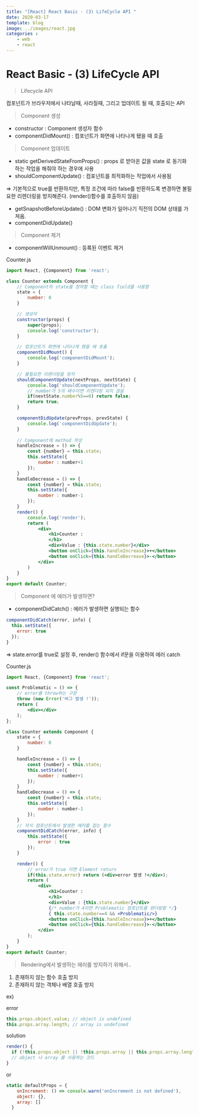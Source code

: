 ```yaml
---
title: "[React] React Basic - (3) LifeCycle API "
date: 2020-03-17
template: blog
image: ../images/react.jpg
categories : 
    - web
    - react
---
```



# React Basic - (3) LifeCycle API

> Lifecycle API

컴포넌트가 브라우저에서 나타날때, 사라질때, 그리고 업데이트 될 때, 호출되는 API

> Component 생성

- constructor : Component 생성자 함수
- componentDidMount() : 컴포넌트가 화면에 나타나게 됐을 때 호출

> Component 업데이트

- static getDerivedStateFromProps() : props 로 받아온 값을 state 로 동기화 하는 작업을 해줘야 하는 경우에 사용
- shouldComponentUpdate() : 컴포넌트를 최적화하는 작업에서 사용됨

⇒  기본적으로 true를 반환하지만, 특정 조건에 따라 false를 반환하도록 변경하면 불필요한 리렌더링을 방지해준다. (render()함수를 호출하지 않음)

- getSnapshotBeforeUpdate() : DOM 변화가 일어나기 직전의 DOM 상태를 가져옴.
- componentDidUpdate()

> Component 제거

- componentWillUnmount() : 등록된 이벤트 제거

Counter.js

```jsx
import React, {Component} from 'react';

class Counter extends Component {
    // Component의 state를 정의할 때는 class field를 사용함
    state = {
        number: 0
    }

    // 생성자
    constructor(props) {
        super(props);
        console.log('constructor');
    }

    // 컴포넌트가 화면에 나타나게 됐을 때 호출
    componentDidMount() {
        console.log('componentDidMount');
    }

    // 불필요한 리렌더링을 방지
    shouldComponentUpdate(nextProps, nextState) {
        console.log('shouldComponentUpdate');
        // number가 5의 배수이면 리렌더링 되지 않음
        if(nextState.number%5==0) return false;
        return true;
    }

    componentDidUpdate(prevProps, prevState) {
        console.log('componentDidUpdate');
    }
 
    // Component에 method 작성
    handleIncrease = () => {
        const {number} = this.state;
        this.setState({
            number : number+1
        });
    }
    handleDecrease = () => {
        const {number} = this.state;
        this.setState({
            number : number-1
        });
    }
    render() {
        console.log('render');
        return (
            <div>
                <h1>Counter :
                </h1>
                <div>Value : {this.state.number}</div>
                <button onClick={this.handleIncrease}>+</button>
                <button onClick={this.handleDecrease}>-</button>
            </div>
        )
    }
}
export default Counter;
```

> Component 에 에러가 발생하면?

- componentDidCatch() : 에러가 발생하면 실행되는 함수

```jsx
componentDidCatch(error, info) {
  this.setState({
    error: true
  });
}
```

⇒ state.error를 true로 설정 후, render() 함수에서 if문을 이용하여 에러 catch

Counter.js

```jsx
import React, {Component} from 'react';

const Problematic = () => {
    // error를 throw하는 구문
    throw (new Error('버그 발생 !'));
    return (
        <div></div>
    );  
};

class Counter extends Component {
    state = {
        number: 0
    }

    handleIncrease = () => {
        const {number} = this.state;
        this.setState({
            number : number+1
        });
    }
    handleDecrease = () => {
        const {number} = this.state;
        this.setState({
            number : number-1
        });
    }
    // 자식 컴포넌트에서 발생한 에러를 잡는 함수
    componentDidCatch(error, info) {
        this.setState({
            error : true
        });
    }

    render() {
        // error가 true 이면 Element return 
        if(this.state.error) return (<div>error 발생 !</div>);
        return (
            <div>
                <h1>Counter :
                </h1>
                <div>Value : {this.state.number}</div>
                {/* number가 4이면 Problematic 컴포넌트를 렌더링함 */}
                { this.state.number==4 && <Problematic/>}
                <button onClick={this.handleIncrease}>+</button>
                <button onClick={this.handleDecrease}>-</button>
            </div>
        );
    }
}
export default Counter;
```

> Rendering에서 발생하는 에러를 방지하기 위해서..

1. 존재하지 않는 함수 호출 방지
2. 존재하지 않는 객체나 배열 호출 방지

ex) 

error

```jsx
this.props.object.value; // object is undefined
this.props.array.length; // array is undefined
```

solution

```jsx
render() {
  if (!this.props.object || !this.props.array || this.props.array.length ===0) return null;
  // object 나 array 를 사용하는 코드
}
```

or

```jsx
static defaultProps = {
    onIncrement: () => console.warn('onIncrement is not defined'),
    object: {},
    array: []
  }
```